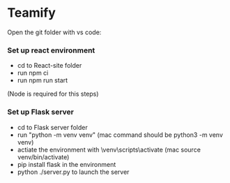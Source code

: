# Teamify

Open the git folder with vs code:

### Set up react environment

- cd to React-site folder
- run npm ci
- run npm run start

(Node is required for this steps)

### Set up Flask server

- cd to Flask server folder
- run "python -m venv venv" (mac command should be python3 -m venv venv)
- actiate the environment with \venv\scripts\activate (mac source venv/bin/activate)
- pip install flask in the environment
- python ./server.py to launch the server
